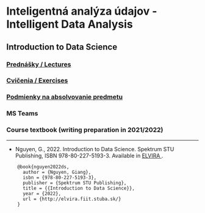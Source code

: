 #  Inteligentná analýza údajov - Intelligent Data Analysis
## Introduction to Data Science

### [Prednášky / Lectures](https://github.com/FIIT-IAU/2021-2022/tree/master/prednasky)

### [Cvičenia / Exercises](https://github.com/FIIT-IAU/2021-2022/tree/master/cvicenia)

### [Podmienky na absolvovanie predmetu](https://github.com/FIIT-IAU/2021-2022/blob/main/rozne/README.md) 

### MS Teams

### Course textbook (writing preparation in 2021/2022)
------------
- Nguyen, G., 2022. Introduction to Data Science. Spektrum STU Publishing, ISBN 978-80-227-5193-3. Available in [ ELVIRA ](https://elvira.fiit.stuba.sk/library/pdf-viewer/765297eb-be49-4013-857e-ad3438726942).
```
    @book{nguyen2022ds,   
      author = {Nguyen, Giang},  
      isbn = {978-80-227-5193-3},   
      publisher = {Spektrum STU Publishing},  
      title = {{Introduction to Data Science}},  
      year = {2022},
      url = {http://elvira.fiit.stuba.sk/}
    }
```
